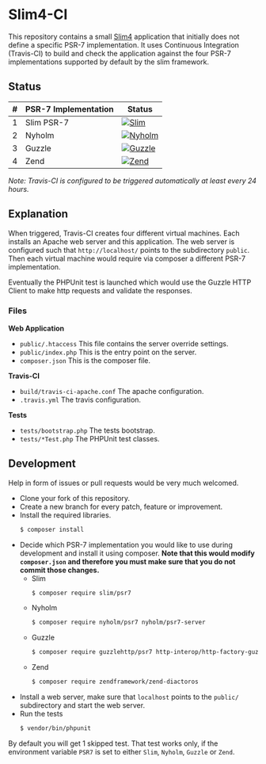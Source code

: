 # Slim4-CI

This repository contains a small [Slim4](https://github.com/slimphp/Slim) application
that initially does not define a specific PSR-7 implementation. It uses
Continuous Integration (Travis-CI) to build and check the application 
against the four PSR-7 implementations supported by default by the slim 
framework.


## Status

| #   | PSR-7 Implementation | Status         |
| --- | -------------------- | -------------- |
| 1   | Slim PSR-7           | [![Slim](https://travis-matrix-badges.herokuapp.com/repos/adriansuter/Slim4-CI/branches/master/1)](https://travis-ci.org/adriansuter/Slim4-CI)              |
| 2   | Nyholm               | [![Nyholm](https://travis-matrix-badges.herokuapp.com/repos/adriansuter/Slim4-CI/branches/master/2)](https://travis-ci.org/adriansuter/Slim4-CI)            |
| 3   | Guzzle               | [![Guzzle](https://travis-matrix-badges.herokuapp.com/repos/adriansuter/Slim4-CI/branches/master/3)](https://travis-ci.org/php-http/psr7-integration-tests) |
| 4   | Zend                 | [![Zend](https://travis-matrix-badges.herokuapp.com/repos/adriansuter/Slim4-CI/branches/master/4)](https://travis-ci.org/php-http/psr7-integration-tests)   |

*Note: Travis-CI is configured to be triggered automatically at least every 24 hours.*


## Explanation

When triggered, Travis-CI creates four different virtual machines. Each installs
an Apache web server and this application. The web server is configured such
that `http://localhost/` points to the subdirectory `public`. Then each virtual 
machine would require via composer a different PSR-7 implementation.

Eventually the PHPUnit test is launched which would use the Guzzle HTTP
Client to make http requests and validate the responses.


### Files

**Web Application**

- `public/.htaccess` This file contains the server override settings.
- `public/index.php` This is the entry point on the server.
- `composer.json` This is the composer file.

**Travis-CI**

- `build/travis-ci-apache.conf` The apache configuration.
- `.travis.yml` The travis configuration.

**Tests**

- `tests/bootstrap.php` The tests bootstrap.
- `tests/*Test.php` The PHPUnit test classes.


## Development

Help in form of issues or pull requests would be very much welcomed.

- Clone your fork of this repository.
- Create a new branch for every patch, feature or improvement.
- Install the required libraries.
  ```bash
  $ composer install
  ```
- Decide which PSR-7 implementation you would like to use during development and 
  install it using composer. **Note that this would modify `composer.json` and 
  therefore you must make sure that you do not commit those changes.**
  - Slim  
    ```bash
    $ composer require slim/psr7
    ```
  - Nyholm
    ```bash
    $ composer require nyholm/psr7 nyholm/psr7-server
    ```
  - Guzzle
    ```bash
    $ composer require guzzlehttp/psr7 http-interop/http-factory-guzzle
    ```
  - Zend
    ```bash
    $ composer require zendframework/zend-diactoros
    ```
- Install a web server, make sure that `localhost` points to the `public/` 
  subdirectory and start the web server.
- Run the tests
  ```bash
  $ vendor/bin/phpunit
  ```

By default you will get 1 skipped test. That test works only, if the environment 
variable `PSR7` is set to either `Slim`, `Nyholm`, `Guzzle` or `Zend`.
